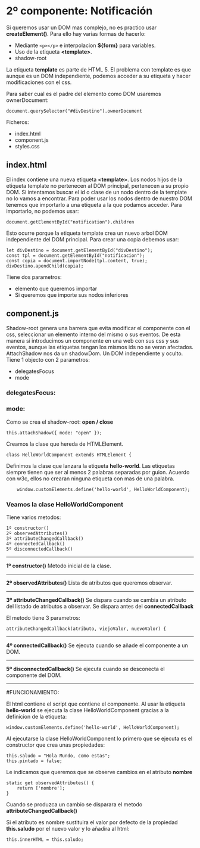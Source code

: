 # 2º componente: Notificación

Si queremos usar un DOM mas complejo, no es practico usar __createElement()__. Para ello hay varias formas de hacerlo:
- Mediante `<p></p>` e interpolacion __${form}__ para variables.
- Uso de la etiqueta __\<template>__.
- shadow-root

La etiqueta __template__ es parte de HTML 5. El problema con template es que aunque es un DOM independiente, podemos acceder a su etiqueta y hacer modificaciones con el css.

Para saber cual es el padre del elemento como DOM usaremos ownerDocument:
    
    document.querySelector("#divDestino").ownerDocument

Ficheros:
- index.html
- component.js
- styles.css

## index.html

El index contiene una nueva etiqueta __\<template>__. Los nodos hijos de la etiqueta template no pertenecen al DOM principal, pertenecen a su propio DOM.
Si intentamos buscar el id o clase de un nodo dentro de la template no lo vamos a encontrar. Para poder usar los nodos dentro de nuestro DOM tenemos que importarlo a una etiqueta a la que podamos acceder. Para importarlo, no podemos usar:

    document.getElementById("notification").children

Esto ocurre porque la etiqueta template crea un nuevo arbol DOM independiente del DOM principal. Para crear una copia debemos usar:

    let divDestino = document.getElementById("divDestino");
    const tpl = document.getElementById("notificacion");
    const copia = document.importNode(tpl.content, true);
    divDestino.apendChild(copia);

Tiene dos parametros:
- elemento que queremos importar
- Si queremos que importe sus nodos inferiores

## component.js

Shadow-root genera una barrera que evita modificar el componente con el css, seleccionar un elemento interno del mismo o sus eventos. De esta manera si introducimos un componente en una web con sus css y sus eventos, aunque las etiquetas tengan los mismos ids no se veran afectados.
AttachShadow nos da un shadowDom. Un DOM independiente y oculto.
Tiene 1 objecto con 2 parametros:
- delegatesFocus
- mode

### delegatesFocus:


### mode:

Como se crea el shadow-root: __open / close__

    this.attachShadow({ mode: "open" });


        
Creamos la clase que hereda de HTMLElement.

    class HelloWorldComponent extends HTMLElement {

 Definimos la clase que lanzara la etiqueta **hello-world**. Las etiquetas siempre tienen que ser al menos 2 palabras separadas por guion. Acuerdo con w3c, ellos no crearan ninguna etiqueta con mas de una palabra.

        window.customElements.define('hello-world', HelloWorldComponent);

### Veamos la clase HelloWorldComponent

Tiene varios metodos:
    
    1º constructor()
    2º observedAttributes()
    3º attributeChangedCallback()
    4º connectedCallback()
    5º disconnectedCallback()

---
**1º constructor()**
Metodo inicial de la clase.

---
**2º observedAttributes()**
Lista de atributos que queremos observar.

---
**3º attributeChangedCallback()**
Se dispara cuando se cambia un atributo del listado de atributos a observar.
Se dispara antes del __connectedCallback__

El metodo tiene 3 parametros:

    attributeChangedCallback(atributo, viejoValor, nuevoValor) {

---
**4º connectedCallback()**
Se ejecuta cuando se añade el componente a un DOM.

---
**5º disconnectedCallback()**
Se ejecuta cuando se desconecta el componente del DOM.

____
#FUNCIONAMIENTO:

El html contiene el script que contiene el componente.
Al usar la etiqueta __hello-world__ se ejecuta la clase HelloWorldComponent gracias a la definicion de la etiqueta:

    window.customElements.define('hello-world', HelloWorldComponent);

Al ejecutarse la clase HelloWorldComponent lo primero que se ejecuta es el constructor que crea unas propiedades:

    this.saludo = "Hola Mundo, como estas";
    this.pintado = false;

Le indicamos que queremos que se observe cambios en el atributo __nombre__

    static get observedAttributes() {
        return ['nombre'];
    }

Cuando se produzca un cambio se disparara el metodo __attributeChangedCallback()__

Si el atributo es nombre sustituira el valor por defecto de la propiedad __this.saludo__ por el nuevo valor y lo añadira al html:

    this.innerHTML = this.saludo;
